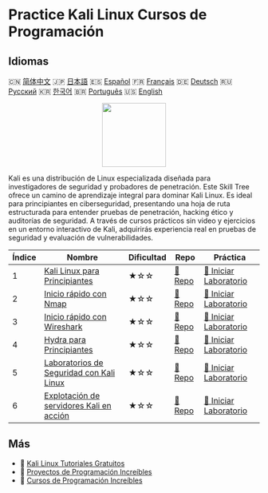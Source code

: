 # Practice Kali Linux Cursos de Programación

## Idiomas

🇨🇳 [简体中文](README_zh.md) 🇯🇵 [日本語](README_ja.md) 🇪🇸 [Español](README_es.md) 🇫🇷 [Français](README_fr.md) 🇩🇪 [Deutsch](README_de.md) 🇷🇺 [Русский](README_ru.md) 🇰🇷 [한국어](README_ko.md) 🇧🇷 [Português](README_pt.md) 🇺🇸 [English](README.md) 

<div align="center">
<img width="128px" src="https://file.labex.io/path/nJIFH3qqCckt.png">
</div>

Kali es una distribución de Linux especializada diseñada para investigadores de seguridad y probadores de penetración. Este Skill Tree ofrece un camino de aprendizaje integral para dominar Kali Linux. Es ideal para principiantes en ciberseguridad, presentando una hoja de ruta estructurada para entender pruebas de penetración, hacking ético y auditorías de seguridad. A través de cursos prácticos sin video y ejercicios en un entorno interactivo de Kali, adquirirás experiencia real en pruebas de seguridad y evaluación de vulnerabilidades.

|   Índice | Nombre                                                                                                     | Dificultad   | Repo                                                                        | Práctica                                                                                 |
|----------|------------------------------------------------------------------------------------------------------------|--------------|-----------------------------------------------------------------------------|------------------------------------------------------------------------------------------|
|        1 | [Kali Linux para Principiantes](https://labex.io/es/courses/kali-linux-for-beginners)                      | ★☆☆          | [🔗 Repo](https://github.com/labex-labs/kali-linux-for-beginners)           | [🚀 Iniciar Laboratorio](https://labex.io/es/courses/kali-linux-for-beginners)           |
|        2 | [Inicio rápido con Nmap](https://labex.io/es/courses/quick-start-with-nmap)                                | ★☆☆          | [🔗 Repo](https://github.com/labex-labs/quick-start-with-nmap)              | [🚀 Iniciar Laboratorio](https://labex.io/es/courses/quick-start-with-nmap)              |
|        3 | [Inicio rápido con Wireshark](https://labex.io/es/courses/quick-start-with-wireshark)                      | ★☆☆          | [🔗 Repo](https://github.com/labex-labs/quick-start-with-wireshark)         | [🚀 Iniciar Laboratorio](https://labex.io/es/courses/quick-start-with-wireshark)         |
|        4 | [Hydra para Principiantes](https://labex.io/es/courses/hydra-for-beginners)                                | ★☆☆          | [🔗 Repo](https://github.com/labex-labs/hydra-for-beginners)                | [🚀 Iniciar Laboratorio](https://labex.io/es/courses/hydra-for-beginners)                |
|        5 | [Laboratorios de Seguridad con Kali Linux](https://labex.io/es/courses/kali-linux-security-labs)           | ★☆☆          | [🔗 Repo](https://github.com/labex-labs/kali-linux-security-labs)           | [🚀 Iniciar Laboratorio](https://labex.io/es/courses/kali-linux-security-labs)           |
|        6 | [Explotación de servidores Kali en acción](https://labex.io/es/courses/kali-server-exploitation-in-action) | ★☆☆          | [🔗 Repo](https://github.com/labex-labs/kali-server-exploitation-in-action) | [🚀 Iniciar Laboratorio](https://labex.io/es/courses/kali-server-exploitation-in-action) |

## Más

- 🔗 [Kali Linux Tutoriales Gratuitos](https://github.com/labex-labs/kali-free-tutorials)
- 🔗 [Proyectos de Programación Increíbles](https://github.com/labex-labs/awesome-programming-projects)
- 🔗 [Cursos de Programación Increíbles](https://github.com/labex-labs/awesome-programming-courses)

